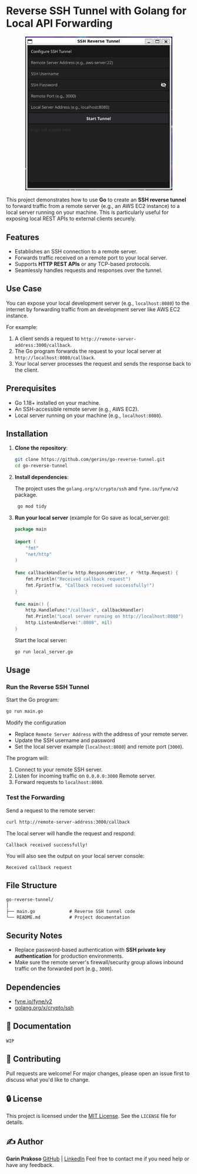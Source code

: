 
# Reverse SSH Tunnel with Golang for Local API Forwarding
<div align="center">
    <img src="demo.png" alt="My Image" width="400">
</div>


This project demonstrates how to use **Go** to create an **SSH reverse tunnel** to forward traffic from a remote server (e.g., an AWS EC2 instance) to a local server running on your machine. This is particularly useful for exposing local REST APIs to external clients securely.


## Features

- Establishes an SSH connection to a remote server.
- Forwards traffic received on a remote port to your local server.
- Supports **HTTP REST APIs** or any TCP-based protocols.
- Seamlessly handles requests and responses over the tunnel.


## Use Case

You can expose your local development server (e.g., `localhost:8080`) to the internet by forwarding traffic from an development server like AWS EC2 instance.

For example:

1. A client sends a request to `http://remote-server-address:3000/callback`.
2. The Go program forwards the request to your local server at `http://localhost:8080/callback`.
3. Your local server processes the request and sends the response back to the client.


## Prerequisites

- Go 1.18+ installed on your machine.
- An SSH-accessible remote server (e.g., AWS EC2).
- Local server running on your machine (e.g., `localhost:8080`).


## Installation

1. **Clone the repository**:

   ```bash
   git clone https://github.com/gerins/go-reverse-tunnel.git
   cd go-reverse-tunnel
   ```

2. **Install dependencies**:

   The project uses the `golang.org/x/crypto/ssh` and `fyne.io/fyne/v2` package.

   ```bash
    go mod tidy
   ```

3. **Run your local server** (example for Go save as local_server.go):

   ```go
   package main

   import (
       "fmt"
       "net/http"
   )

   func callbackHandler(w http.ResponseWriter, r *http.Request) {
       fmt.Println("Received callback request")
       fmt.Fprintf(w, "Callback received successfully!")
   }

   func main() {
       http.HandleFunc("/callback", callbackHandler)
       fmt.Println("Local server running on http://localhost:8080")
       http.ListenAndServe(":8080", nil)
   }
   ```
    
   Start the local server:

   ```bash
   go run local_server.go
   ```


## Usage


### Run the Reverse SSH Tunnel

Start the Go program:

```bash
go run main.go
```

Modify the configuration

- Replace `Remote Server Address` with the address of your remote server.
- Update the SSH username and password
- Set the local server example (`localhost:8080`) and remote port (`3000`).


The program will:

1. Connect to your remote SSH server.
2. Listen for incoming traffic on `0.0.0.0:3000` Remote server.
3. Forward requests to `localhost:8080`.


### Test the Forwarding

Send a request to the remote server:

```bash
curl http://remote-server-address:3000/callback
```

The local server will handle the request and respond:

```
Callback received successfully!
```

You will also see the output on your local server console:

```
Received callback request
```


## File Structure

```
go-reverse-tunnel/
│
├── main.go             # Reverse SSH tunnel code
└── README.md           # Project documentation
```



## Security Notes

- Replace password-based authentication with **SSH private key authentication** for production environments.
- Make sure the remote server's firewall/security group allows inbound traffic on the forwarded port (e.g., `3000`).



## Dependencies

- [fyne.io/fyne/v2](https://github.com/fyne-io/fyne)
- [golang.org/x/crypto/ssh](https://pkg.go.dev/golang.org/x/crypto/ssh)


## 📘 Documentation

`WIP`


## 🙌 Contributing

Pull requests are welcome! For major changes, please open an issue first to discuss what you'd like to change.


## 🔒 License

This project is licensed under the [MIT License](https://opensource.org/licenses/MIT). See the `LICENSE` file for details.


## ✍️ Author

**Garin Prakoso** 
[GitHub](https://github.com/gerins) | [LinkedIn](https://www.linkedin.com/in/garin-prakoso-60244b1a2/)
Feel free to contact me if you need help or have any feedback.

